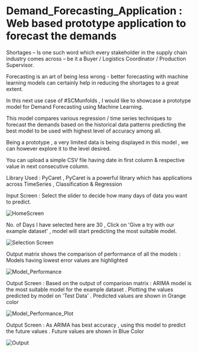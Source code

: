 # Demand_Forecasting_Application : Web based prototype application to forecast the demands

Shortages – Is one such word which every stakeholder in the supply chain industry comes across – be it a Buyer / Logistics Coordinator / Production Supervisor.

Forecasting is an art of being less wrong - better forecasting with machine learning models can certainly help in reducing the shortages to a great extent. 

In this next use case of #SCMunfolds , I would like to showcase a prototype model for Demand Forecasting using Machine Learning.

This model compares various regression / time series techniques to forecast the demands based on the historical data patterns predicting the best model to be used with highest level of accuracy among all.

Being a prototype , a very limited data is being displayed in this model , we can however explore it to the level desired.

You can upload a simple CSV file having date in first column & respective value in next consecutive column.

Library Used : PyCaret , PyCaret is a powerful library which has applications across TimeSeries , Classification & Regression

Input Screen : Select the slider to decide how many days of data you want to predict.

![HomeScreen](https://user-images.githubusercontent.com/66874304/198225932-bb16442d-0ca6-4a3c-8136-15560c8c2918.jpg)

No. of Days I have selected here are 30 , Click on 'Give a try with our example dataset' , model will start predicting the most suitable model.

![Selection Screen](https://user-images.githubusercontent.com/66874304/198227455-215630b2-0b9d-4b73-a496-505e3736f331.jpg)

Output matrix shows the comparison of performance of all the models :  Models having lowest error values are highlighted

![Model_Performance](https://user-images.githubusercontent.com/66874304/198236838-54105d19-a1b2-428c-bb61-916d22967215.jpg)


Output Screen : Based on the output of compariosn matrix : ARIMA model is the most suitable model for the example dataset . 
Plotting the values predicted by model on 'Test Data' . Predicted values are shown in Orange color

![Model_Performance_Plot](https://user-images.githubusercontent.com/66874304/198237455-f8bcaddc-ab80-4154-b7fd-7c5c9012b3fa.jpg)

Output Screen : As ARIMA has best accuracy , using this model to predict the future values . Future values are shown in Blue Color

![Output](https://user-images.githubusercontent.com/66874304/198228395-b7bb80da-2bf7-45fe-ab64-542295c3553f.jpg)


